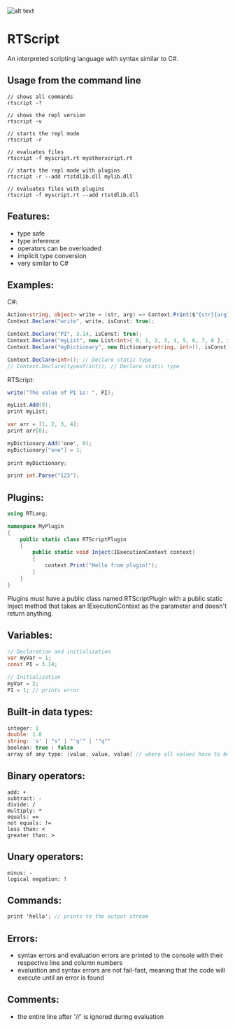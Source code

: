 ![alt text](https://github.com/miroiu/rt-script/blob/master/RTScript/icon.ico "RTScript logo")
# RTScript
An interpreted scripting language with syntax similar to C#.

## Usage from the command line
```
// shows all commands
rtscript -?

// shows the repl version
rtscript -v 

// starts the repl mode
rtscript -r

// evaluates files
rtscript -f myscript.rt myotherscript.rt

// starts the repl mode with plugins
rtscript -r --add rtstdlib.dll mylib.dll

// evaluates files with plugins
rtscript -f myscript.rt --add rtstdlib.dll
```

## Features:
  - type safe
  - type inference
  - operators can be overloaded
  - implicit type conversion
  - very similar to C#
  
## Examples:
C#:
```csharp
Action<string, object> write = (str, arg) => Context.Print($"{str}{arg}");
Context.Declare("write", write, isConst: true);

Context.Declare("PI", 3.14, isConst: true);
Context.Declare("myList", new List<int>{ 0, 1, 2, 3, 4, 5, 6, 7, 8 }, isConst: true);
Context.Declare("myDictionary", new Dictionary<string, int>(), isConst: true);

Context.Declare<int>(); // Declare static type
// Context.Declare(typeof(int)); // Declare static type
```

RTScript:
```csharp
write("The value of PI is: ", PI);

myList.Add(9);
print myList;

var arr = [1, 2, 3, 4];
print arr[0];

myDictionary.Add('one', 0);
myDictionary["one"] = 1;
 
print myDictionary;

print int.Parse("123");
```

## Plugins:
```csharp
using RTLang;

namespace MyPlugin
{
    public static class RTScriptPlugin
    {
        public static void Inject(IExecutionContext context)
        {
            context.Print("Hello from plugin!");
        }
    }
}
```
Plugins must have a public class named RTScriptPlugin with a public static Inject method that takes an IExecutionContext as the parameter and doesn't return anything.
 
## Variables:
```csharp
// Declaration and initialization
var myVar = 1;
const PI = 3.14;

// Initialization
myVar = 2;
PI = 1; // prints error
```

## Built-in data types:
```csharp
integer: 1
double: 1.0
string: 's' | "s" | "'q'" | '"q"'
boolean: true | false
array of any type: [value, value, value] // where all values have to be of the same type
```

## Binary operators:
```
add: +
subtract: -
divide: /
multiply: *
equals: ==
not equals: !=
less than: <
greater than: > 
```

## Unary operators:
```
minus: -
logical negation: !
```

## Commands:
```csharp
print 'hello'; // prints to the output stream
```

## Errors:
  - syntax errors and evaluation errors are printed to the console with their respective line and column numbers
  - evaluation and syntax errors are not fail-fast, meaning that the code will execute until an error is found

## Comments:
  - the entire line after '//' is ignored during evaluation 
